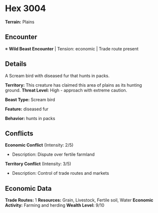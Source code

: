 # Hex 3004

**Terrain:** Plains

## Encounter
※ **Wild Beast Encounter** | Tension: economic | Trade route present

## Details
A Scream bird with diseased fur that hunts in packs.

**Territory:** This creature has claimed this area of plains as its hunting ground.
**Threat Level:** High - approach with extreme caution.

**Beast Type:** Scream bird

**Feature:** diseased fur

**Behavior:** hunts in packs

## Conflicts
**Economic Conflict** (Intensity: 2/5)
- Description: Dispute over fertile farmland

**Territory Conflict** (Intensity: 3/5)
- Description: Control of trade routes and markets

## Economic Data
**Trade Routes:** 1
**Resources:** Grain, Livestock, Fertile soil, Water
**Economic Activity:** Farming and herding
**Wealth Level:** 9/10
